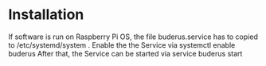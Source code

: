 # Installation
If software is run on Raspberry Pi OS, the file buderus.service has to copied to /etc/systemd/system .
Enable the the Service via
    systemctl enable buderus
After that, the Service can be started via
    service buderus start
